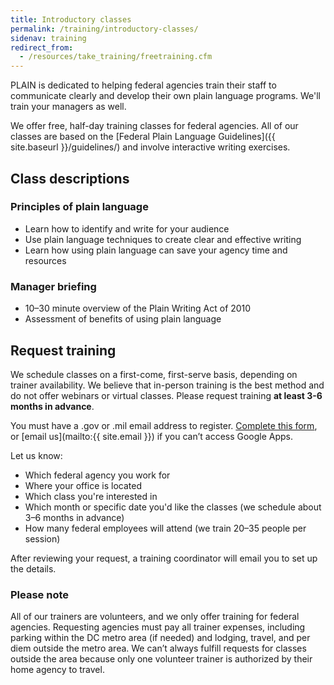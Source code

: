 ```yaml
---
title: Introductory classes
permalink: /training/introductory-classes/
sidenav: training
redirect_from:
  - /resources/take_training/freetraining.cfm
---
```


PLAIN is dedicated to helping federal agencies train their staff to communicate clearly and develop their own plain language programs. We'll train your managers as well.

We offer free, half-day training classes for federal agencies. All of our classes are based on the [Federal Plain Language Guidelines]({{ site.baseurl }}/guidelines/) and involve interactive writing exercises.

## Class descriptions

### Principles of plain language

- Learn how to identify and write for your audience
- Use plain language techniques to create clear and effective writing
- Learn how using plain language can save your agency time and resources

### Manager briefing

- 10–30 minute overview of the Plain Writing Act of 2010
- Assessment of benefits of using plain language

## Request training

We schedule classes on a first-come, first-serve basis, depending on trainer availability. We believe that in-person training is the best method and do not offer webinars or virtual classes. Please request training **at least 3-6 months in advance**.

You must have a .gov or .mil email address to register. [Complete this form](https://goo.gl/forms/fRsKV5i9bwvOTeE73), or [email us](mailto:{{ site.email }}) if you can’t access Google Apps.

Let us know:

- Which federal agency you work for
- Where your office is located
- Which class you're interested in
- Which month or specific date you'd like the classes (we schedule about 3–6 months in advance)
- How many federal employees will attend (we train 20–35 people per session)

After reviewing your request, a training coordinator will email you to set up the details.

### Please note

All of our trainers are volunteers, and we only offer training for federal agencies. Requesting agencies must pay all trainer expenses, including parking within the DC metro area (if needed) and lodging, travel, and per diem outside the metro area. We can’t always fulfill requests for classes outside the area because only one volunteer trainer is authorized by their home agency to travel.
